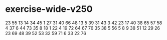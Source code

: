 # exercise-wide-v250
23
55
13
14
34
45
1
27
31
40
66
48
13
5
39
31
43
3
42
23
17
40
38
65
57
58
4
37
6
44
73
35
8
18
1
22
4
19
72
64
67
76
35
38
5
56
5
8
9
38
51
12
29
26
23
69
48
39
52
53
32
59
71
6
33
22
76
